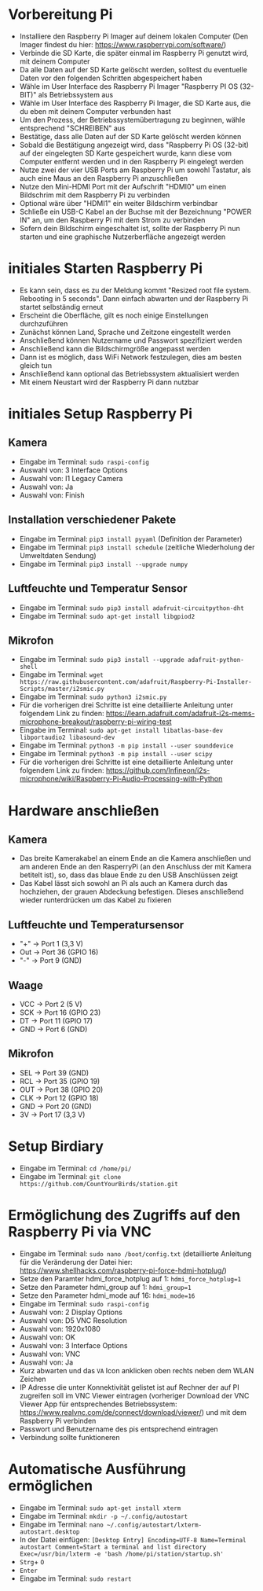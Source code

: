 # Vorbereitung Pi 
- Installiere den Raspberry Pi Imager auf deinem lokalen Computer (Den Imager findest du hier: https://www.raspberrypi.com/software/)
- Verbinde die SD Karte, die später einmal im Raspberry Pi genutzt wird, mit deinem Computer 
- Da alle Daten auf der SD Karte gelöscht werden, solltest du eventuelle Daten vor den folgenden Schritten abgespeichert haben 
- Wähle im User Interface des Raspberry Pi Imager "Raspberry PI OS (32-BIT)" als Betriebssystem aus 
- Wähle im User Interface des Raspberry Pi Imager, die SD Karte aus, die du eben mit deinem Computer verbunden hast 
- Um den Prozess, der Betriebssystemübertragung zu beginnen, wähle entsprechend "SCHREIBEN" aus 
- Bestätige, dass alle Daten auf der SD Karte gelöscht werden können 
- Sobald die Bestätigung angezeigt wird, dass "Raspberry Pi OS (32-bit) auf der eingelegten SD Karte gespeichert wurde, kann diese vom Computer entfernt werden und in den Raspberry Pi eingelegt werden 
- Nutze zwei der vier USB Ports am Raspberry Pi um sowohl Tastatur, als auch eine Maus an den Raspberry Pi anzuschließen 
- Nutze den Mini-HDMI Port mit der Aufschrift "HDMI0" um einen Bildschrim mit dem Raspberry Pi zu verbinden
- Optional wäre über "HDMI1" ein weiter Bildschirm verbindbar 
- Schließe ein USB-C Kabel an der Buchse mit der Bezeichnung "POWER IN" an, um den Raspberry Pi mit dem Strom zu verbinden 
- Sofern dein Bildschirm eingeschaltet ist, sollte der Raspberry Pi nun starten und eine graphische Nutzerberfläche angezeigt werden 

# initiales Starten Raspberry Pi  
- Es kann sein, dass es zu der Meldung kommt "Resized root file system. Rebooting in 5 seconds". Dann einfach abwarten und der Raspberry Pi startet selbständig erneut 
- Erscheint die Oberfläche, gilt es noch einige Einstellungen durchzuführen 
- Zunächst können Land, Sprache und Zeitzone eingestellt werden 
- Anschließend können Nutzername und Passwort spezifiziert werden 
- Anschließend kann die Bildschirmgröße angepasst werden 
- Dann ist es möglich, dass WiFi Network festzulegen, dies am besten gleich tun 
- Anschließend kann optional das Betriebssystem aktualisiert werden 
- Mit einem Neustart wird der Raspberry Pi dann nutzbar  

# initiales Setup Raspberry Pi 
## Kamera 
- Eingabe im Terminal: `sudo raspi-config`
- Auswahl von: 3 Interface Options  
- Auswahl von: I1 Legacy Camera
- Auswahl von: Ja
- Auswahl von: Finish  

## Installation verschiedener Pakete 
- Eingabe im Terminal: `pip3 install pyyaml` (Definition der Parameter)
- Eingabe im Terminal: `pip3 install schedule` (zeitliche Wiederholung der Umweltdaten Sendung)
- Eingabe im Terminal: `pip3 install --upgrade numpy`

## Luftfeuchte und Temperatur Sensor 
- Eingabe im Terminal: `sudo pip3 install adafruit-circuitpython-dht`
- Eingabe im Terminal: `sudo apt-get install libgpiod2`

## Mikrofon 
- Eingabe im Terminal: `sudo pip3 install --upgrade adafruit-python-shell`
- Eingabe im Terminal: `wget https://raw.githubusercontent.com/adafruit/Raspberry-Pi-Installer-Scripts/master/i2smic.py`
- Eingabe im Terminal: `sudo python3 i2smic.py`
- Für die vorherigen drei Schritte ist eine detaillierte Anleitung unter folgendem Link zu finden: https://learn.adafruit.com/adafruit-i2s-mems-microphone-breakout/raspberry-pi-wiring-test 
- Eingabe im Terminal: `sudo apt-get install libatlas-base-dev libportaudio2 libasound-dev`
- Eingabe im Terminal: `python3 -m pip install --user sounddevice`
- Eingabe im Terminal: `python3 -m pip install --user scipy`
- Für die vorherigen drei Schritte ist eine detaillierte Anleitung unter folgendem Link zu finden: https://github.com/Infineon/i2s-microphone/wiki/Raspberry-Pi-Audio-Processing-with-Python 

# Hardware anschließen 

## Kamera 
- Das breite Kamerakabel an einem Ende an die Kamera anschließen und am anderen Ende an den RasperryPi (an den Anschluss der mit Kamera betitelt ist), so, dass das blaue Ende zu den USB Anschlüssen zeigt 
- Das Kabel lässt sich sowohl an Pi als auch an Kamera durch das hochziehen, der grauen Abdeckung befestigen. Dieses anschließend wieder runterdrücken um das Kabel zu fixieren 

## Luftfeuchte und Temperatursensor 
- "+" -> Port 1 (3,3 V)
- Out -> Port 36 (GPIO 16)
- "-" -> Port 9 (GND) 

## Waage 
- VCC -> Port 2 (5 V)  
- SCK -> Port 16 (GPIO 23) 
- DT  -> Port 11 (GPIO 17)
- GND -> Port 6 (GND)

## Mikrofon 
- SEL -> Port 39 (GND)
- RCL -> Port 35 (GPIO 19)
- OUT -> Port 38 (GPIO 20)
- CLK -> Port 12 (GPIO 18) 
- GND -> Port 20 (GND)
- 3V  -> Port 17 (3,3 V)

# Setup Birdiary 
- Eingabe im Terminal: `cd /home/pi/`
- Eingabe im Terminal: `git clone https://github.com/CountYourBirds/station.git` 

# Ermöglichung des Zugriffs auf den Raspberry Pi via VNC  
- Eingabe im Terminal: `sudo nano /boot/config.txt` (detaillierte Anleitung für die Veränderung der Datei hier: https://www.shellhacks.com/raspberry-pi-force-hdmi-hotplug/)
- Setze den Paramter hdmi_force_hotplug auf 1: `hdmi_force_hotplug=1` 
- Setze den Parameter hdmi_group auf 1: `hdmi_group=1`
- Setze den Parameter hdmi_mode auf 16: `hdmi_mode=16`
- Eingabe im Terminal: `sudo raspi-config`
- Auswahl von: 2 Display Options
- Auswahl von: D5 VNC Resolution  
- Auswahl von: 1920x1080
- Auswahl von: OK
- Auswahl von: 3 Interface Options 
- Auswahl von: VNC 
- Auswahl von: Ja 
- Kurz abwarten und das `VA` Icon anklicken oben rechts neben dem WLAN Zeichen 
- IP Adresse die unter Konnektivität gelistet ist auf Rechner der auf PI zugreifen soll im VNC Viewer eintragen (vorheriger Download der VNC Viewer App für entsprechendes Betriebssystem: https://www.realvnc.com/de/connect/download/viewer/) und mit dem Raspberry Pi verbinden  
- Passwort und Benutzername des pis entsprechend eintragen
- Verbindung sollte funktioneren  

# Automatische Ausführung ermöglichen 
- Eingabe im Terminal: `sudo apt-get install xterm`
- Eingabe im Terminal: `mkdir -p ~/.config/autostart`
- Eingabe im Terminal: `nano ~/.config/autostart/lxterm-autostart.desktop`
- In der Datei einfügen: 
`[Desktop Entry]
Encoding=UTF-8
Name=Terminal autostart
Comment=Start a terminal and list directory
Exec=/usr/bin/lxterm -e 'bash /home/pi/station/startup.sh'` 
- `Strg`+ `O` 
- `Enter`
- Eingabe im Terminal: `sudo restart`
